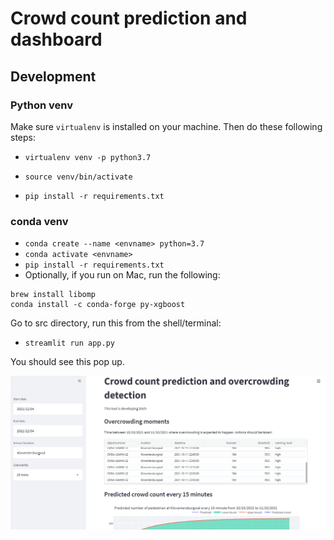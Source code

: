 # Crowd count prediction and dashboard

## Development
### Python venv
Make sure `virtualenv` is installed on your machine. Then do these following steps: 

- ```virtualenv venv -p python3.7```

- ```source venv/bin/activate```

- ```pip install -r requirements.txt```

### conda venv
- ```conda create --name <envname> python=3.7```
- ```conda activate <envname>```
- ```pip install -r requirements.txt```
- Optionally, if you run on Mac, run the following:
```
brew install libomp
conda install -c conda-forge py-xgboost
```

Go to src directory, run this from the shell/terminal:

- ```streamlit run app.py```

You should see this pop up.

![](img/first_look.png)